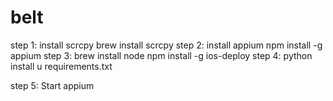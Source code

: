 # belt
step 1: install scrcpy
        brew install scrcpy
step 2: install appium
        npm install -g appium
step 3: brew install node
        npm install -g ios-deploy
step 4: python install u requirements.txt

step 5: Start appium
